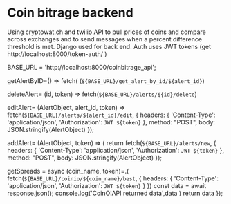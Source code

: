 # Coin bitrage backend

Using cryptowat.ch and twilio API to pull prices of coins and compare across  exchanges and to send messages when a percent difference threshold is met.  Django used for back end. Auth uses JWT tokens (get http://localhost:8000/token-auth/ )

BASE_URL = 'http://localhost:8000/coinbitrage_api';

getAlertByID=() => fetch( (`${BASE_URL}/get_alert_by_id/${alert_id}`)

deleteAlert= (id, token) => fetch(`${BASE_URL}/alerts/${id}/delete`)

editAlert= (AlertObject, alert_id, token) => fetch(`${BASE_URL}/alerts/${alert_id}/edit`, {
      headers: {
        'Content-Type': 'application/json',
        'Authorization': `JWT ${token}`
      },
      method: "POST",
      body: JSON.stringify(AlertObject)
    });

addAlert= (AlertObject, token) => (
      return fetch(`${BASE_URL}/alerts/new`, {
      headers: {
        'Content-Type': 'application/json',
        'Authorization': `JWT ${token}`
      },
      method: "POST",
      body: JSON.stringify(AlertObject)
    });

getSpreads = async (coin_name, token)=.( fetch(`${BASE_URL}/coinio/${coin_name}/best`, {
      headers: {
        'Content-Type': 'application/json',
        'Authorization': `JWT ${token}`
      }
    })
    const data = await response.json();
    console.log('CoinOIAPI returned data',data  )
    return data
  });

